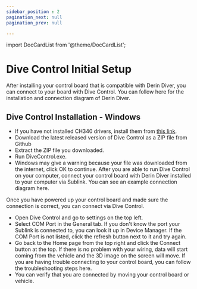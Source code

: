 ```yaml
---
sidebar_position : 2
pagination_next: null
pagination_prev: null

---
```

import DocCardList from '@theme/DocCardList';

# Dive Control Initial Setup

After installing your control board that is compatible with Derin Diver, you can connect to your board with Dive Control. You can follow here for the installation and connection diagram of Derin Diver.

## Dive Control Installation - Windows

- If you have not installed CH340 drivers, install them from [this link](https://learn.sparkfun.com/tutorials/how-to-install-ch340-drivers/all).
- Download the latest released version of Dive Control as a ZIP file from Github
- Extract the ZIP file you downloaded.
- Run DiveControl.exe.
- Windows may give a warning because your file was downloaded from the internet, click OK to continue.
After you are able to run Dive Control on your computer, connect your control board with Derin Diver installed to your computer via Sublink. You can see an example connection diagram here.

Once you have powered up your control board and made sure the connection is correct, you can connect via Dive Control.

- Open Dive Control and go to settings on the top left.
- Select COM Port in the General tab. If you don't know the port your Sublink is connected to, you can look it up in Device Manager. If the COM Port is not listed, click the refresh button next to it and try again.
- Go back to the Home page from the top right and click the Connect button at the top. If there is no problem with your wiring, data will start coming from the vehicle and the 3D image on the screen will move. If you are having trouble connecting to your control board, you can follow the troubleshooting steps here.
- You can verify that you are connected by moving your control board or vehicle.

<DocCardList />

